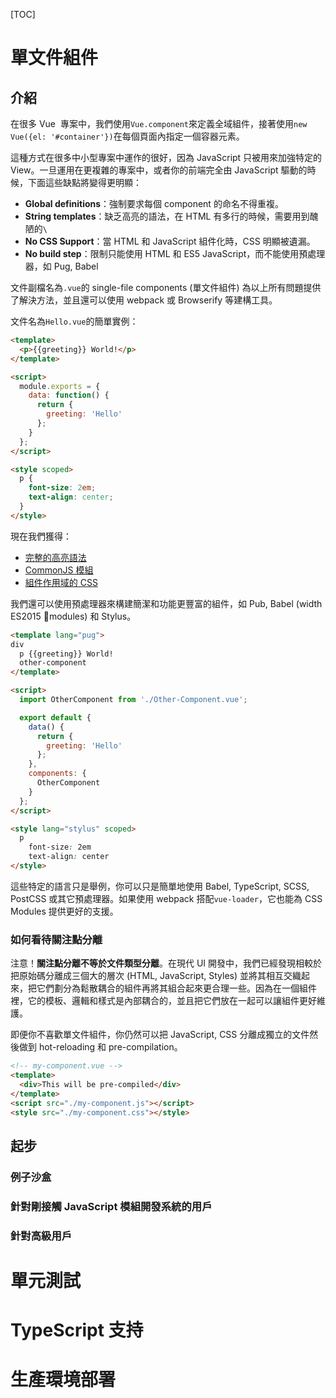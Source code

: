 [TOC]

# 單文件組件

## 介紹

在很多 Vue  專案中，我們使用`Vue.component`來定義全域組件，接著使用`new Vue({el: '#container'})`在每個頁面內指定一個容器元素。

這種方式在很多中小型專案中運作的很好，因為 JavaScript 只被用來加強特定的 View。一旦運用在更複雜的專案中，或者你的前端完全由 JavaScript 驅動的時候，下面這些缺點將變得更明顯：

- **Global definitions**：強制要求每個 component 的命名不得重複。
- **String templates**：缺乏高亮的語法，在 HTML 有多行的時候，需要用到醜陋的`\`
- **No CSS Support**：當 HTML 和 JavaScript 組件化時，CSS 明顯被遺漏。
- **No build step**：限制只能使用 HTML 和 ES5 JavaScript，而不能使用預處理器，如 Pug, Babel

文件副檔名為`.vue`的 single-file components (單文件組件) 為以上所有問題提供了解決方法，並且還可以使用 webpack 或 Browserify 等建構工具。

文件名為`Hello.vue`的簡單實例：

```html
<template>
  <p>{{greeting}} World!</p>
</template>

<script>
  module.exports = {
    data: function() {
      return {
        greeting: 'Hello'
      };
    }
  };
</script>

<style scoped>
  p {
    font-size: 2em;
    text-align: center;
  }
</style>
```

現在我們獲得：

- [完整的高亮語法](https://github.com/vuejs/awesome-vue#source-code-editing)
- [CommonJS 模組](https://webpack.js.org/concepts/modules/#what-is-a-webpack-module)
- [組件作用域的 CSS](https://vue-loader.vuejs.org/zh-cn/features/scoped-css.html)

我們還可以使用預處理器來構建簡潔和功能更豐富的組件，如 Pub, Babel (width ES2015 modules) 和 Stylus。

```html
<template lang="pug">
div
  p {{greeting}} World!
  other-component
</template>

<script>
  import OtherComponent from './Other-Component.vue';

  export default {
    data() {
      return {
        greeting: 'Hello'
      };
    },
    components: {
      OtherComponent
    }
  };
</script>

<style lang="stylus" scoped>
  p
    font-size: 2em
    text-align: center
</style>
```

這些特定的語言只是舉例，你可以只是簡單地使用 Babel, TypeScript, SCSS, PostCSS 或其它預處理器。如果使用 webpack 搭配`vue-loader`，它也能為 CSS Modules 提供更好的支援。

### 如何看待關注點分離

注意！**關注點分離不等於文件類型分離**。在現代 UI 開發中，我們已經發現相較於把原始碼分離成三個大的層次 (HTML, JavaScript, Styles) 並將其相互交織起來，把它們劃分為鬆散耦合的組件再將其組合起來更合理一些。因為在一個組件裡，它的模板、邏輯和樣式是內部耦合的，並且把它們放在一起可以讓組件更好維護。

即便你不喜歡單文件組件，你仍然可以把 JavaScript, CSS 分離成獨立的文件然後做到 hot-reloading 和 pre-compilation。

```html
<!-- my-component.vue -->
<template>
  <div>This will be pre-compiled</div>
</template>
<script src="./my-component.js"></script>
<style src="./my-component.css"></style>
```

## 起步

### 例子沙盒

### 針對剛接觸 JavaScript 模組開發系統的用戶

### 針對高級用戶

# 單元測試

# TypeScript 支持

# 生產環境部署
